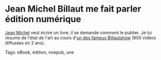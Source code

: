 # Jean Michel Billaut me fait parler édition numérique

[Jean Michel](http://billaut.typepad.com) veut écrire un livre, il se demande comment le publier. Je lui résume de l'état de l'art au cours d'[un des fameux Billautshow](http://billaut.typepad.com/jm/2012/09/connaissez-vous-thierry-crouzet-from-s%C3%A9te-excellente-discussion-sur-l%C3%A9dition-10-et-20.html) (800 vidéos diffusées en 2 ans).<span id="more-28114"></span>

<div></div>

Tags: eBook, édition, noepub, une